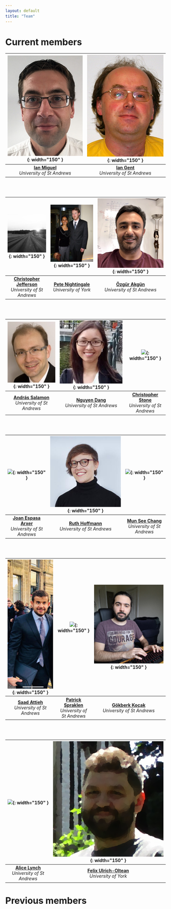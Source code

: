 ```yaml
---
layout: default
title: "Team"
---
```


# Current members


![](./images/IanMiguel.jpg){: width="150" } | ![](./images/IanGent.jpg){: width="150" }
:-------------------------:|:-------------------------:
<span style="text-align: center;"> [**Ian Miguel**](https://ianm.host.cs.st-andrews.ac.uk/) <br> *University of St Andrews*</span> |  <span style="text-align: center;"> [**Ian Gent**](https://ipg.host.cs.st-andrews.ac.uk/) <br> *University of St Andrews*</span>
  
  <br> 
  <br>

![](./images/ChrisJ.jpg){: width="150" } | ![](./images/Pete.jpg){: width="150" }| ![](./images/Ozgur.jpg){: width="150" }
:-------------------------:|:-------------------------:|:-------------------------:
<span style="text-align: center;"> [**Christopher Jefferson**](https://caj.host.cs.st-andrews.ac.uk/) <br> *University of St Andrews*</span> |  <span style="text-align: center;"> [**Pete Nightingale**](https://www-users.cs.york.ac.uk/pwn/) <br> *University of York*</span> | <span style="text-align: center;"> [**Özgür Akgün**](https://ozgurakgun.github.io/) <br> *University of St Andrews*</span>

 <br> 
  <br>

![](./images/Andras.jpg){: width="150" } | ![](./images/Nguyen.jpeg){: width="150" }| ![](./images/ChrisS.jpg){: width="150" }
:-------------------------:|:-------------------------:|:-------------------------:
<span style="text-align: center;"> [**András Salamon**]() <br> *University of St Andrews*</span> |  <span style="text-align: center;"> [**Nguyen Dang**](https://sites.google.com/site/nguyenttdangxyz/) <br> *University of St Andrews*</span> | <span style="text-align: center;"> [**Christopher Stone**]() <br> *University of St Andrews*</span>

<br> 
<br>

![](./images/Joan.jpg){: width="150" } | ![](./images/Ruth.jpeg){: width="150" }| ![](./images/MunSee.jpg){: width="150" }
:-------------------------:|:-------------------------:|:-------------------------:
<span style="text-align: center;"> [**Joan Espasa Arxer**]() <br> *University of St Andrews*</span> |  <span style="text-align: center;"> [**Ruth Hoffmann**](https://rh347.host.cs.st-andrews.ac.uk/) <br> *University of St Andrews*</span> | <span style="text-align: center;"> [**Mun See Chang**]() <br> *University of St Andrews*</span>

<br> 
<br>

![](./images/Saad.jpg){: width="150" } | ![](./images/Patrick.jpeg){: width="150" }| ![](./images/Gok.jpg){: width="150" }
:-------------------------:|:-------------------------:|:-------------------------:
<span style="text-align: center;"> [**Saad Attieh**](http://saad.ai/) <br> *University of St Andrews*</span> |  <span style="text-align: center;"> [**Patrick Spraklen**]() <br> *University of St Andrews*</span> | <span style="text-align: center;"> [**Gökberk Koçak**](https://goksh.com/) <br> *University of St Andrews*</span>

<br> 
<br>

![](./images/Alice.jpg){: width="150" } | ![](./images/Felix.png){: width="150" }
:-------------------------:|:-------------------------:
<span style="text-align: center;"> [**Alice Lynch**]() <br> *University of St Andrews*</span> |  <span style="text-align: center;"> [**Felix Ulrich-Oltean**](https://felixvuo.github.io/) <br> *University of York*</span>


# Previous members

